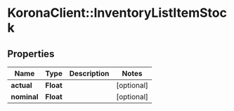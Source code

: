 # KoronaClient::InventoryListItemStock

## Properties
Name | Type | Description | Notes
------------ | ------------- | ------------- | -------------
**actual** | **Float** |  | [optional] 
**nominal** | **Float** |  | [optional] 


